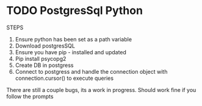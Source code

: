 # TODO PostgresSql Python

STEPS

1. Ensure python has been set as a path variable
2. Download postgresSQL
3. Ensure you have pip - installed and updated
4. Pip install psycopg2
5. Create DB in postgress
6. Connect to postgress and handle the connection object with connection.cursor() to execute queries


There are still a couple bugs, its a work in progress. 
Should work fine if you follow the prompts